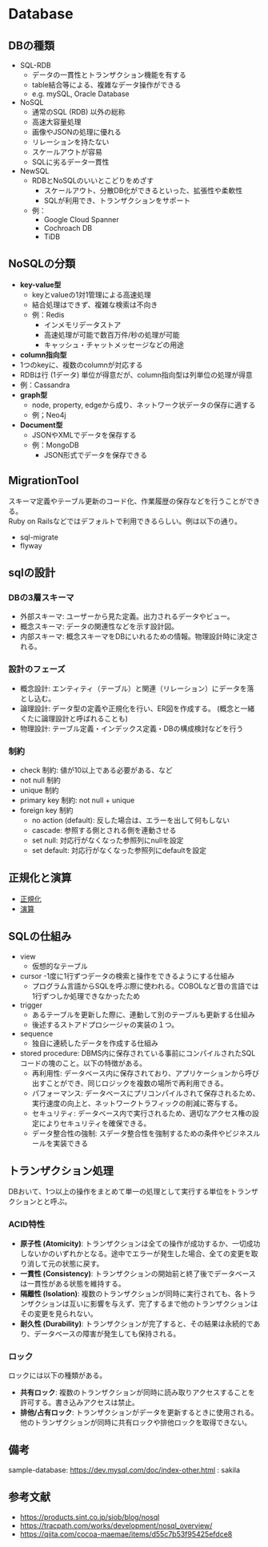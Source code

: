 # Database

## DBの種類

- SQL-RDB
  - データの一貫性とトランザクション機能を有する
  - table結合等による、複雑なデータ操作ができる
  - e.g. mySQL, Oracle Database
- NoSQL
  - 通常のSQL (RDB) 以外の総称
  - 高速大容量処理
  - 画像やJSONの処理に優れる
  - リレーションを持たない
  - スケールアウトが容易
  - SQLに劣るデータ一貫性
- NewSQL
  - RDBとNoSQLのいいとこどりをめざす
    - スケールアウト、分散DB化ができるといった、拡張性や柔軟性
    - SQLが利用でき、トランザクションをサポート
  - 例：
    - Google Cloud Spanner
    - Cochroach DB
    - TiDB

## NoSQLの分類

- **key-value型**
  - keyとvalueの1対1管理による高速処理
  - 結合処理はできず、複雑な検索は不向き
  - 例：Redis
    - インメモリデータストア
    - 高速処理が可能で数百万件/秒の処理が可能
    - キャッシュ・チャットメッセージなどの用途
- **column指向型**
- 1つのkeyに、複数のcolumnが対応する 
- RDBは行 (1データ) 単位が得意だが、column指向型は列単位の処理が得意
- 例：Cassandra
- **graph型**
  - node, property, edgeから成り、ネットワーク状データの保存に適する
  - 例；Neo4j
- **Document型**
  - JSONやXMLでデータを保存する
  - 例：MongoDB
    - JSON形式でデータを保存できる

## MigrationTool
スキーマ定義やテーブル更新のコード化、作業履歴の保存などを行うことができる。  
Ruby on Railsなどではデフォルトで利用できるらしい。例は以下の通り。

- sql-migrate
- flyway

## sqlの設計

### DBの3層スキーマ

- 外部スキーマ: ユーザーから見た定義。出力されるデータやビュー。
- 概念スキーマ: データの関連性などを示す設計図。
- 内部スキーマ: 概念スキーマをDBにいれるための情報。物理設計時に決定される。

### 設計のフェーズ

- 概念設計: エンティティ（テーブル）と関連（リレーション）にデータを落とし込む。
- 論理設計: データ型の定義や正規化を行い、ER図を作成する。 (概念と一緒くたに論理設計と呼ばれることも)
- 物理設計: テーブル定義・インデックス定義・DBの構成検討などを行う

### 制約

- check 制約: 値が10以上である必要がある、など
- not null 制約
- unique 制約
- primary key 制約: not null + unique
- foreign key 制約
  - no action (default): 反した場合は、エラーを出して何もしない
  - cascade: 参照する側とされる側を連動させる
  - set null: 対応行がなくなった参照列にnullを設定
  - set default: 対応行がなくなった参照列にdefaultを設定

## 正規化と演算
- [正規化](./normalization.md)
- [演算](./calculation.md)


## SQLの仕組み

- view
  - 仮想的なテーブル
- cursor
  -1度に1行ずつデータの検索と操作をできるようにする仕組み
  - プログラム言語からSQLを呼ぶ際に使われる。COBOLなど昔の言語では1行ずつしか処理できなかったため
- trigger
  - あるテーブルを更新した際に、連動して別のテーブルも更新する仕組み
  - 後述するストアドプロシージャの実装の１つ。
- sequence
  - 独自に連続したデータを作成する仕組み
- stored procedure: DBMS内に保存されている事前にコンパイルされたSQLコードの塊のこと。以下の特徴がある。
  - 再利用性: データベース内に保存されており、アプリケーションから呼び出すことができ、同じロジックを複数の場所で再利用できる。
  - パフォーマンス: データベースにプリコンパイルされて保存されるため、実行速度の向上と、ネットワークトラフィックの削減に寄与する。
  - セキュリティ: データベース内で実行されるため、適切なアクセス権の設定によりセキュリティを確保できる。
  - データ整合性の強制: スデータ整合性を強制するための条件やビジネスルールを実装できる

## トランザクション処理
DBおいて、1つ以上の操作をまとめて単一の処理として実行する単位をトランザクションとと呼ぶ。

### ACID特性

- **原子性 (Atomicity)**: トランザクションは全ての操作が成功するか、一切成功しないかのいずれかとなる。途中でエラーが発生した場合、全ての変更を取り消して元の状態に戻す。
- **一貫性 (Consistency)**: トランザクションの開始前と終了後でデータベースは一貫性がある状態を維持する。
- **隔離性 (Isolation)**: 複数のトランザクションが同時に実行されても、各トランザクションは互いに影響を与えず、完了するまで他のトランザクションはその変更を見られない。
- **耐久性 (Durability)**: トランザクションが完了すると、その結果は永続的であり、データベースの障害が発生しても保持される。

### ロック

ロックには以下の種類がある。

- **共有ロック**: 複数のトランザクションが同時に読み取りアクセスすることを許可する。書き込みアクセスは禁止。
- **排他/占有ロック**: トランザクションがデータを更新するときに使用される。他のトランザクションが同時に共有ロックや排他ロックを取得できない。


## 備考

sample-database: https://dev.mysql.com/doc/index-other.html : sakila

## 参考文献

- https://products.sint.co.jp/siob/blog/nosql
- https://tracpath.com/works/development/nosql_overview/
- https://qiita.com/cocoa-maemae/items/d55c7b53f95425efdce8

